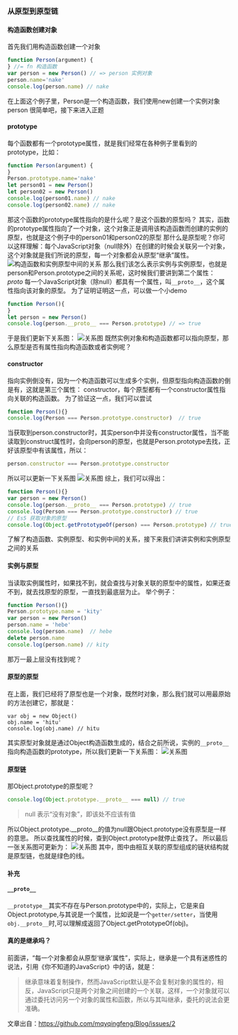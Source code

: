 ### 从原型到原型链
#### 构造函数创建对象
首先我们用构造函数创建一个对象
~~~javascript
function Person(argument) {
} //= fn 构造函数
var person = new Person() // => person 实例对象
person.name='nake'
console.log(person.name) // nake
~~~
在上面这个例子里，Person是一个构造函数，我们使用new创建一个实例对象person
很简单吧，接下来进入正题
#### prototype
每个函数都有一个prototype属性，就是我们经常在各种例子里看到的prototype，比如：
~~~javascript
function Person(argument) {
}
Person.prototype.name='nake'
let person01 = new Person()
let person02 = new Person()
console.log(person01.name) // nake
console.log(person02.name) // nake
~~~
那这个函数的prototype属性指向的是什么呢？是这个函数的原型吗？
其实，函数的prototype属性指向了一个对象，这个对象正是调用该构造函数而创建的实例的原型，也就是这个例子中的person01和person02的原型
那什么是原型呢？你可以这样理解：每个JavaScript对象（null除外）在创建的时候会关联另一个对象，这个对象就是我们所说的原型，每一个对象都会从原型“继承”属性。
![构造函数和实例原型中间的关系](https://upload-images.jianshu.io/upload_images/1338363-1cd7ec5acf52c58e.png?imageMogr2/auto-orient/strip%7CimageView2/2/w/1240)
那么我们该怎么表示实例与实例原型，也就是person和Person.prototype之间的关系呢，这时候我们要讲到第二个属性：
_proto_
每一个JavaScript对象（除null）都具有一个属性，叫``__proto__``，这个属性指向该对象的原型。
为了证明证明这一点，可以做一个小demo
~~~javascript
function Person(){
}
let person = new Person()
console.log(person.__proto__ === Person.prototype) // => true
~~~
于是我们更新下关系图：
![关系图](https://upload-images.jianshu.io/upload_images/1338363-1674bb91b2311b0b.png?imageMogr2/auto-orient/strip%7CimageView2/2/w/1240)
既然实例对象和构造函数都可以指向原型，那么原型是否有属性指向构造函数或者实例呢？
#### constructor
指向实例倒没有，因为一个构造函数可以生成多个实例，但原型指向构造函数的倒是有，这就是第三个属性： constructor，每个原型都有一个constructor属性指向关联的构造函数。
为了验证这一点，我们可以尝试
~~~javascript
function Person(){}
console.log(Person === Person.prototype.constructor)  // true
~~~
当获取到person.constructor时，其实person中并没有constructor属性，当不能读取到construct属性时，会向person的原型，也就是Person.prototype去找，正好该原型中有该属性，所以：
~~~javascript
person.constructor === Person.prototype.constructor
~~~

所以可以更新一下关系图
![关系图](https://upload-images.jianshu.io/upload_images/1338363-4cb05dab83282dbb.png?imageMogr2/auto-orient/strip%7CimageView2/2/w/1240)
综上，我们可以得出：
~~~javascript
function Person(){}
var person = new Person()
console.log(person.__proto__ === Person.prototype) // true
console.log(Person === Person.prototype.constructor) // true
// Es5 获取对象的原型
console.log(Object.getPrototypeOf(person) === Person.prototype) // true
~~~
了解了构造函数、实例原型、和实例中间的关系，接下来我们讲讲实例和实例原型之间的关系
#### 实例与原型
当读取实例属性时，如果找不到，就会查找与对象关联的原型中的属性，如果还查不到，就去找原型的原型，一直找到最底层为止。
举个例子：
~~~javascript
function Person(){}
Person.prototype.name = 'kity'
var person = new Person()
person.name = 'hebe'
console.log(person.name)  // hebe
delete person.name
console.log(person.name) // kity
~~~
那万一最上层没有找到呢？
#### 原型的原型
在上面，我们已经将了原型也是一个对象，既然时对象，那么我们就可以用最原始的方法创建它，那就是：
~~~
var obj = new Object()
obj.name = 'hitu'
console.log(obj.name) // hitu
~~~
其实原型对象就是通过Object构造函数生成的，结合之前所说，实例的``__proto__``指向构造函数的prototype，所以我们更新一下关系图：
![关系图](https://upload-images.jianshu.io/upload_images/1338363-b164e558691a51c4.png?imageMogr2/auto-orient/strip%7CimageView2/2/w/1240)
#### 原型链
那Object.prototype的原型呢？
~~~javascript
console.log(Object.prototype.__proto__ === null) // true
~~~
> null 表示“没有对象”，即该处不应该有值

所以Object.prototype.__proto__的值为null跟Object.prototype没有原型是一样的意思。
所以查找属性的时候，查到Object.prototype就停止查找了。
所以最后一张关系图可更新为：
![关系图](https://upload-images.jianshu.io/upload_images/1338363-4ce16552162a0c39.png?imageMogr2/auto-orient/strip%7CimageView2/2/w/1240)
其中，图中由相互关联的原型组成的链状结构就是原型链，也就是绿色的线。
#### 补充
#### ``__proto__``
``__prototype__``其实不存在与Person.prototype中的，实际上，它是来自Object.prototype,与其说是一个属性，比如说是一个``getter/setter``，当使用``obj.__proto__``时,可以理解成返回了Object.getPrototypeOf(obj)。
#### 真的是继承吗？
前面讲，“每一个对象都会从原型‘继承’属性”，实际上，继承是一个具有迷惑性的说法，引用《你不知道的JavaScript》中的话，就是：
>继承意味着复制操作，然而JavaScript默认是不会复制对象的属性的，相反，JavaScript只是两个对象之间创建的一个关联，这样，一个对象就可以通过委托访问另一个对象的属性和函数，所以与其叫继承，委托的说法会更准确。


文章出自：https://github.com/mqyqingfeng/Blog/issues/2